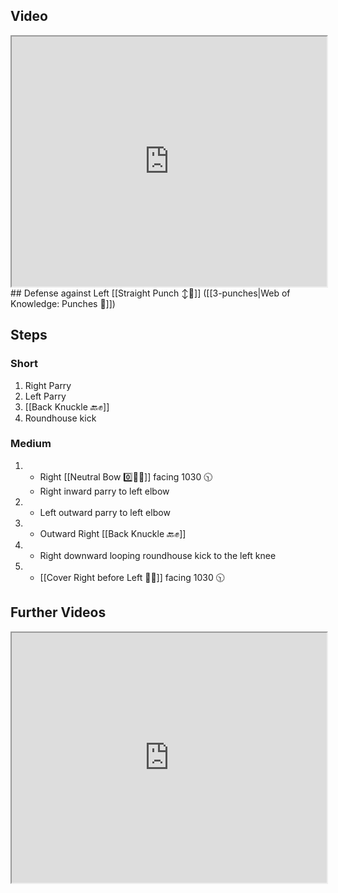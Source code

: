 ## Video

<iframe src="https://www.youtube.com/embed/Bu0pCwklaS0" width="100%" height="400"></iframe>
## Defense against
Left [[Straight Punch ↕️👊]] ([[3-punches|Web of Knowledge: Punches 👊]])

## Steps
### Short

1. Right Parry
2. Left Parry
3. [[Back Knuckle 🔙✊]]
4. Roundhouse kick
### Medium

1. - Right [[Neutral Bow 0️⃣🧍‍♂️]] facing 1030 🕥
   - Right inward parry to left elbow
2. - Left outward parry to left elbow
3. - Outward Right [[Back Knuckle 🔙✊]]
4. - Right downward looping roundhouse kick to the left knee
5. - [[Cover Right before Left 🦶🔄]] facing 1030 🕥

## Further Videos

<iframe src="https://www.youtube.com/embed/IXZ6kr4VHQw?start=306&end=322" width="100%" height="400"></iframe>